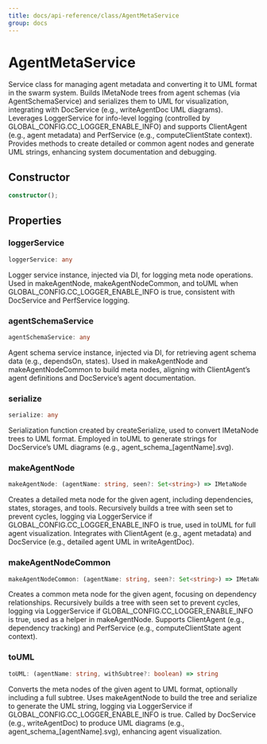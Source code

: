 ```yaml
---
title: docs/api-reference/class/AgentMetaService
group: docs
---
```


# AgentMetaService

Service class for managing agent metadata and converting it to UML format in the swarm system.
Builds IMetaNode trees from agent schemas (via AgentSchemaService) and serializes them to UML for visualization, integrating with DocService (e.g., writeAgentDoc UML diagrams).
Leverages LoggerService for info-level logging (controlled by GLOBAL_CONFIG.CC_LOGGER_ENABLE_INFO) and supports ClientAgent (e.g., agent metadata) and PerfService (e.g., computeClientState context).
Provides methods to create detailed or common agent nodes and generate UML strings, enhancing system documentation and debugging.

## Constructor

```ts
constructor();
```

## Properties

### loggerService

```ts
loggerService: any
```

Logger service instance, injected via DI, for logging meta node operations.
Used in makeAgentNode, makeAgentNodeCommon, and toUML when GLOBAL_CONFIG.CC_LOGGER_ENABLE_INFO is true, consistent with DocService and PerfService logging.

### agentSchemaService

```ts
agentSchemaService: any
```

Agent schema service instance, injected via DI, for retrieving agent schema data (e.g., dependsOn, states).
Used in makeAgentNode and makeAgentNodeCommon to build meta nodes, aligning with ClientAgent’s agent definitions and DocService’s agent documentation.

### serialize

```ts
serialize: any
```

Serialization function created by createSerialize, used to convert IMetaNode trees to UML format.
Employed in toUML to generate strings for DocService’s UML diagrams (e.g., agent_schema_[agentName].svg).

### makeAgentNode

```ts
makeAgentNode: (agentName: string, seen?: Set<string>) => IMetaNode
```

Creates a detailed meta node for the given agent, including dependencies, states, storages, and tools.
Recursively builds a tree with seen set to prevent cycles, logging via LoggerService if GLOBAL_CONFIG.CC_LOGGER_ENABLE_INFO is true, used in toUML for full agent visualization.
Integrates with ClientAgent (e.g., agent metadata) and DocService (e.g., detailed agent UML in writeAgentDoc).

### makeAgentNodeCommon

```ts
makeAgentNodeCommon: (agentName: string, seen?: Set<string>) => IMetaNode
```

Creates a common meta node for the given agent, focusing on dependency relationships.
Recursively builds a tree with seen set to prevent cycles, logging via LoggerService if GLOBAL_CONFIG.CC_LOGGER_ENABLE_INFO is true, used as a helper in makeAgentNode.
Supports ClientAgent (e.g., dependency tracking) and PerfService (e.g., computeClientState agent context).

### toUML

```ts
toUML: (agentName: string, withSubtree?: boolean) => string
```

Converts the meta nodes of the given agent to UML format, optionally including a full subtree.
Uses makeAgentNode to build the tree and serialize to generate the UML string, logging via LoggerService if GLOBAL_CONFIG.CC_LOGGER_ENABLE_INFO is true.
Called by DocService (e.g., writeAgentDoc) to produce UML diagrams (e.g., agent_schema_[agentName].svg), enhancing agent visualization.
